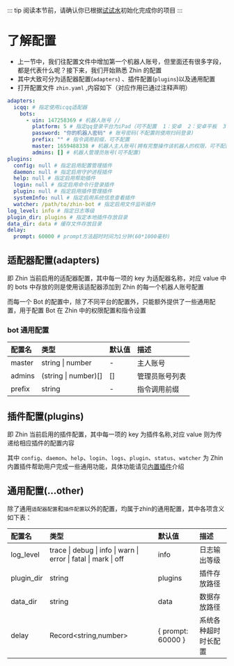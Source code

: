 ::: tip
阅读本节前，请确认你已根据[试试水](/guide/start)初始化完成你的项目
:::

# 了解配置

- 上一节中，我们往配置文件中增加第一个机器人账号，但里面还有很多字段，都是代表什么呢？接下来，我们开始熟悉 Zhin 的配置
- 其中大致可分为适配器配置(`adapters`) 、插件配置(`plugins`)以及通用配置
- 打开配置文件 `zhin.yaml` ,内容如下（对应作用已通过注释声明）

```yaml
adapters:
  icqq: # 指定使用icqq适配器
    bots:
      - uin: 147258369 # 机器人账号 //
        platform: 5 # 指定qq登录平台为iPad（可不配置  1：安卓  2：安卓平板  3：手表  4：苹果电脑  5：苹果平板
        password: "你的机器人密码" # 账号密码(不配置则使用扫码登录)
        prefix: "" # 指令调用前缀，可不配置
        master: 1659488338 # 机器人主人账号(拥有完整操作该机器人的权限，可不配置)
        admins: [] # 机器人管理员账号(可不配置)
plugins:
  config: null # 指定启用配置管理插件
  daemon: null # 指定启用守护进程插件
  help: null # 指定启用帮助插件
  login: null # 指定启用命令行登录插件
  plugin: null # 指定启用插件管理插件
  systemInfo: null # 指定启用系统信息查看插件
  watcher: /path/to/zhin-bot # 指定启用文件监听插件
log_level: info # 指定日志等级
plugin_dir: plugins # 指定本地插件存放目录
data_dir: data # 缓存文件存放目录
delay:
  prompt: 60000 # prompt方法超时时间为1分钟(60*1000毫秒)
```

## 适配器配置(adapters)

即 Zhin 当前启用的适配器配置，其中每一项的 key 为适配器名称，对应 value 中的 bots 中存放的则是使用该适配器添加到 Zhin 的每一个机器人账号配置

而每一个 Bot 的配置中，除了不同平台的配置外，只能额外提供了一些通用配置，用于配置 Bot 在 Zhin 中的权限配置和指令设置

### bot 通用配置

| 配置名 | 类型                     | 默认值 | 描述           |
| :----- | :----------------------- | :----- | :------------- |
| master | string &#124; number     | -      | 主人账号       |
| admins | (string &#124; number)[] | []     | 管理员账号列表 |
| prefix | string                   | -      | 指令调用前缀   |

## 插件配置(plugins)

即 Zhin 当前启用的插件配置，其中每一项的 key 为插件名称,对应 value 则为传递给相应插件的配置内容

其中 `config`、`daemon`、`help`、`login`、`logs`、`plugin`、`status`、`watcher` 为 Zhin 内置插件帮助用户完成一些通用功能，具体功能请见[内置插件](/config/built-plugin)介绍

## 通用配置(...other)

除了通用`适配器配置`和`插件配置`以外的配置，均属于zhin的通用配置，其中各项含义如下表：

| 配置名     | 类型                                                                                        | 默认值                      | 描述                 |
| :--------- | :------------------------------------------------------------------------------------------ | :-------------------------- | :------------------- |
| log_level  | trace &#124; debug &#124; info &#124; warn &#124; error &#124; fatal &#124; mark &#124; off | info                        | 日志输出等级         |
| plugin_dir | string                                                                                      | plugins                     | 插件存放路径         |
| data_dir   | string                                                                                      | data                        | 数据存放路径         |
| delay      | Record<string,number>                                                                       | &#123; prompt: 60000 &#125; | 系统各种超时时长配置 |
